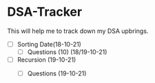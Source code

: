 # DSA-Tracker
This will help me to track down my DSA upbrings.
 
- [ ] Sorting Date(18-10-21)
  - [ ] Questions (10) (18/19-10-21)
- [ ] Recursion (19-10-21)
  - [ ] Questions (19-10-21)
 
